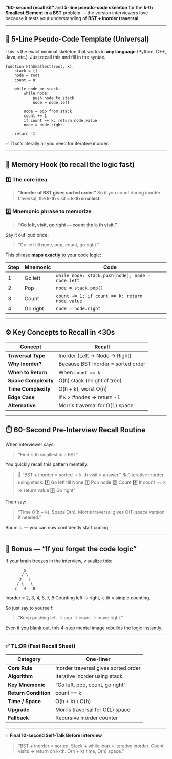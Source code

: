 **“60-second recall kit”** and **5-line pseudo-code skeleton** for the **k-th Smallest Element in a BST** problem — the version interviewers love because it tests your understanding of **BST + inorder traversal**.

---

## 🧠 5-Line Pseudo-Code Template (Universal)

This is the exact minimal skeleton that works in **any language** (Python, C++, Java, etc.).
Just recall this and fill in the syntax.

```
function kthSmallest(root, k):
    stack = []
    node = root
    count = 0

    while node or stack:
        while node:
            push node to stack
            node = node.left

        node = pop from stack
        count += 1
        if count == k: return node.value
        node = node.right

    return -1
```

✅ That’s literally all you need for iterative inorder.

---

## 🧩 Memory Hook (to recall the logic fast)

### 1️⃣ The core idea

> **“Inorder of BST gives sorted order.”**
> So if you count during inorder traversal, the **k-th** visit = **k-th smallest**.

### 2️⃣ Mnemonic phrase to memorize

> **“Go left, visit, go right — count the k-th visit.”**

Say it out loud once:

> “Go left till none, pop, count, go right.”

This phrase **maps exactly** to your code logic:

| Step | Mnemonic | Code                                             |
| ---- | -------- | ------------------------------------------------ |
| 1    | Go left  | `while node: stack.push(node); node = node.left` |
| 2    | Pop      | `node = stack.pop()`                             |
| 3    | Count    | `count += 1; if count == k: return node.value`   |
| 4    | Go right | `node = node.right`                              |

---

## ⚙️ Key Concepts to Recall in <30s

| Concept              | Recall                             |
| -------------------- | ---------------------------------- |
| **Traversal Type**   | Inorder (Left → Node → Right)      |
| **Why Inorder?**     | Because BST inorder = sorted order |
| **When to Return**   | When `count == k`                  |
| **Space Complexity** | O(h) stack (height of tree)        |
| **Time Complexity**  | O(h + k), worst O(n)               |
| **Edge Case**        | If `k` > #nodes → return -1        |
| **Alternative**      | Morris traversal for O(1) space    |

---

## ⏱️ 60-Second Pre-Interview Recall Routine

When interviewer says:

> “Find k-th smallest in a BST”

You quickly recall this pattern mentally:

> 🧩 “BST + inorder = sorted → k-th visit = answer.”
> 🪜 “Iterative inorder using stack:
> 1️⃣ Go left till None
> 2️⃣ Pop node
> 3️⃣ Count
> 4️⃣ If count == k → return value
> 5️⃣ Go right”

Then say:

> “Time O(h + k), Space O(h).
> Morris traversal gives O(1) space version if needed.”

Boom 💥 — you can now confidently start coding.

---

## 🧭 Bonus — “If you forget the code logic”

If your brain freezes in the interview, visualize this:

```
        5
       / \
      3   7
     / \   \
    2   4   8
```

Inorder = 2, 3, 4, 5, 7, 8
Counting left → right, k-th = simple counting.

So just say to yourself:

> “Keep pushing left → pop → count → move right.”

Even if you blank out, this 4-step mental image rebuilds the logic instantly.

---

### ✅ TL;DR (Fast Recall Sheet)

| Category             | One-liner                            |
| -------------------- | ------------------------------------ |
| **Core Rule**        | Inorder traversal gives sorted order |
| **Algorithm**        | Iterative inorder using stack        |
| **Key Mnemonic**     | “Go left, pop, count, go right”      |
| **Return Condition** | count == k                           |
| **Time / Space**     | O(h + k) / O(h)                      |
| **Upgrade**          | Morris traversal for O(1) space      |
| **Fallback**         | Recursive inorder counter            |

---

💡 **Final 10-second Self-Talk Before Interview**

> “BST + inorder = sorted.
> Stack + while loop = iterative inorder.
> Count visits → return on k-th.
> O(h + k) time, O(h) space.”
